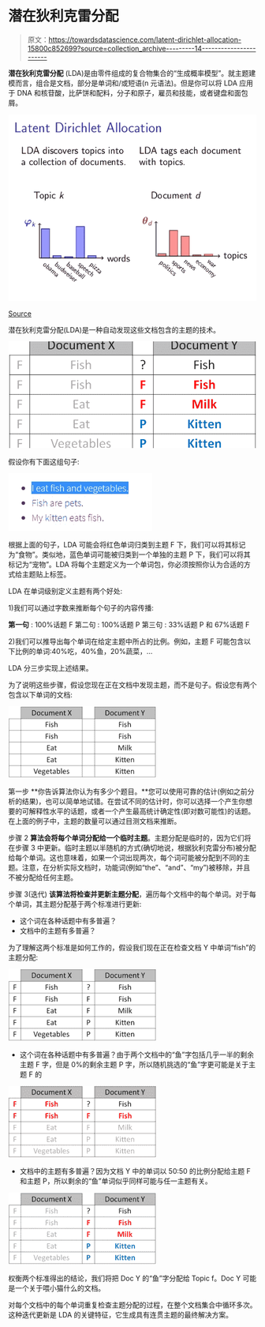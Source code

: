 # 潜在狄利克雷分配

> 原文：<https://towardsdatascience.com/latent-dirichlet-allocation-15800c852699?source=collection_archive---------14----------------------->

**潜在狄利克雷分配** (LDA)是由零件组成的复合物集合的“生成概率模型”。就主题建模而言，组合是文档，部分是单词和/或短语(n 元语法)。但是你可以将 LDA 应用于 DNA 和核苷酸，比萨饼和配料，分子和原子，雇员和技能，或者键盘和面包屑。

![](img/122acfcf99e66b7616ed7bfc2185fdf5.png)

[Source](http://nlpx.net/wp/wp-content/uploads/2016/01/LDA_image2.jpg)

潜在狄利克雷分配(LDA)是一种自动发现这些文档包含的主题的技术。

![](img/e44c85cfc1eba38e3aa02ab3bfca8cb2.png)

假设你有下面这组句子:

![](img/d9493a45fbebc2947e57d9fd0bc5145b.png)

根据上面的句子，LDA 可能会将红色单词归类到主题 F 下，我们可以将其标记为“食物”。类似地，蓝色单词可能被归类到一个单独的主题 P 下，我们可以将其标记为“宠物”。LDA 将每个主题定义为一个单词包，你必须按照你认为合适的方式给主题贴上标签。

LDA 在单词级别定义主题有两个好处:

1)我们可以通过字数来推断每个句子的内容传播:

**第一句** : 100%话题 F
第二句 : 100%话题 P
第三句 : 33%话题 P 和 67%话题 F

2)我们可以推导出每个单词在给定主题中所占的比例。例如，主题 F 可能包含以下比例的单词:40%吃，40%鱼，20%蔬菜，…

LDA 分三步实现上述结果。

为了说明这些步骤，假设您现在正在文档中发现主题，而不是句子。假设您有两个包含以下单词的文档:

![](img/9863f9689368fbd929bc01d80c0a6c9d.png)

第一步
**你告诉算法你认为有多少个题目。**您可以使用可靠的估计(例如之前分析的结果)，也可以简单地试错。在尝试不同的估计时，你可以选择一个产生你想要的可解释性水平的话题，或者一个产生最高统计确定性(即对数可能性)的话题。在上面的例子中，主题的数量可以通过目测文档来推断。

步骤 2
**算法会将每个单词分配给一个临时主题**。主题分配是临时的，因为它们将在步骤 3 中更新。临时主题以半随机的方式(确切地说，根据狄利克雷分布)被分配给每个单词。这也意味着，如果一个词出现两次，每个词可能被分配到不同的主题。注意，在分析实际文档时，功能词(例如“the”、“and”、“my”)被移除，并且不被分配给任何主题。

步骤 3(迭代)
**该算法将检查并更新主题分配**，遍历每个文档中的每个单词。对于每个单词，其主题分配基于两个标准进行更新:

*   这个词在各种话题中有多普遍？
*   文档中的主题有多普遍？

为了理解这两个标准是如何工作的，假设我们现在正在检查文档 Y 中单词“fish”的主题分配:

![](img/719367a8121ff05500ab4c5bc546b953.png)

*   这个词在各种话题中有多普遍？由于两个文档中的“鱼”字包括几乎一半的剩余主题 F 字，但是 0%的剩余主题 P 字，所以随机挑选的“鱼”字更可能是关于主题 F 的

![](img/9cb88b721a84113a1ec8480f52efaa6b.png)

*   文档中的主题有多普遍？因为文档 Y 中的单词以 50:50 的比例分配给主题 F 和主题 P，所以剩余的“鱼”单词似乎同样可能与任一主题有关。

![](img/b9f56083c78a5cd25229ecb522b2bb51.png)

权衡两个标准得出的结论，我们将把 Doc Y 的“鱼”字分配给 Topic f。Doc Y 可能是一个关于喂小猫什么的文档。

对每个文档中的每个单词重复检查主题分配的过程，在整个文档集合中循环多次。这种迭代更新是 LDA 的关键特征，它生成具有连贯主题的最终解决方案。